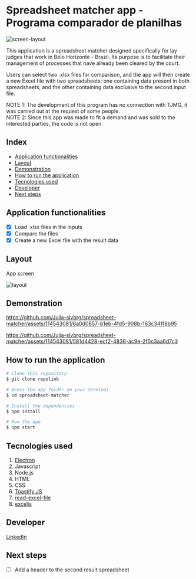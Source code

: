 # Spreadsheet matcher app - Programa comparador de planilhas 


  ![screen-layout](https://github.com/Julia-slvbrg/spreadsheet-matcher/assets/114543081/27c5e8a0-2275-47c3-945d-a71dff20caa8)

This application is a spreadsheet matcher designed specifically for lay judges that work in Belo Horizonte - Brazil. Its purpose is to facilitate their management of processes that have already been cleared by the court.

Users can select two .xlsx files for comparison, and the app will then create a new Excel file with two spreadsheets: one containing data present in both spreadsheets, and the other containing data exclusive to the second input file.

NOTE 1: The development of this program has no connection with TJMG, it was carried out at the request of some people.
</br>
NOTE 2: Since this app was made to fit a demand and was sold to the interested parties, the code is not open.

## Index
- <a href="#functionalities">Application functionalities</a>
- <a href="#layout">Layout</a>
- <a href="#demonstration">Demonstration</a>
- <a href="#run">How to run the application</a>
- <a href="#tecnologies-used">Tecnologies used</a>
- <a href="#developer">Developer</a>
- <a href="#next-steps">Next steps</a>

## Application functionalities
 - [x]  Load .xlsx files in the inputs
 - [x]  Compare the files
 - [x]  Create a new Excel file with the result data

## Layout
App screen

![layout](https://github.com/Julia-slvbrg/spreadsheet-matcher/assets/114543081/e2f0be3e-d687-4a45-b5e0-b300a9f6e9ba)


## Demonstration


https://github.com/Julia-slvbrg/spreadsheet-matcher/assets/114543081/6a0d0857-b1eb-4fd5-908b-163c341f8b95



https://github.com/Julia-slvbrg/spreadsheet-matcher/assets/114543081/581d4428-ecf2-4836-ac9e-2f0c3aa6d7c3



## How to run the application
```bash
# Clone this repository
$ git clone repolink

# Acess the app folder on your terminal
$ cd spreadsheet-matcher

# Install the dependencies
$ npm install

# Run the app 
$ npm start
```

## Tecnologies used
1. [Electron](https://www.electronjs.org/)
2. Javascript
3. Node.js
4. HTML
5. CSS
6. [Toastify JS](https://apvarun.github.io/toastify-js/)
7. [read-excel-file](https://www.npmjs.com/package/read-excel-file)
8. [exceljs](https://www.npmjs.com/package/exceljs)

## Developer
[LinkedIn](https://www.linkedin.com/in/julia-silva-borges/)

## Next steps
 - [ ] Add a header to the second result spreadsheet
